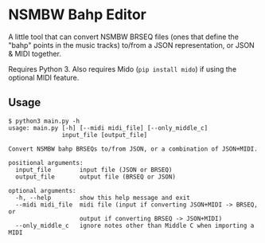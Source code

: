 NSMBW Bahp Editor
=================

A little tool that can convert NSMBW BRSEQ files (ones that define the "bahp"
points in the music tracks) to/from a JSON representation, or JSON & MIDI
together.

Requires Python 3. Also requires Mido (`pip install mido`) if using the
optional MIDI feature.


Usage
-----

    $ python3 main.py -h
    usage: main.py [-h] [--midi midi_file] [--only_middle_c]
                   input_file [output_file]

    Convert NSMBW bahp BRSEQs to/from JSON, or a combination of JSON+MIDI.

    positional arguments:
      input_file        input file (JSON or BRSEQ)
      output_file       output file (BRSEQ or JSON)

    optional arguments:
      -h, --help        show this help message and exit
      --midi midi_file  midi file (input if converting JSON+MIDI -> BRSEQ, or
                        output if converting BRSEQ -> JSON+MIDI)
      --only_middle_c   ignore notes other than Middle C when importing a MIDI
